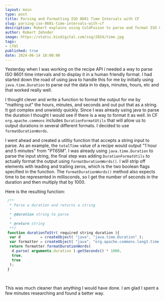 ```yaml
---
layout: main
type: post
title: Parsing and Formatting ISO 8601 Time Intervals with CF
slug: parsing-iso-8601-time-intervals-with-cf
description: Robert explains using ColdFusion to parse and format ISO 8601 time intervals
author: Robert Zehnder
image: https://static.kisdigital.com/ssg/2024/time.jpg
tags: 
- cfml
published: true
date: 2024-06-14 18:00:00
---
```

Yesterday when I was working on the recipe API i needed a way to parse ISO 8601 time intervals and to display it in a human friendly format. I had started down the road of using java to handle this for me by initially using `java.time.Duration` to parse out the data in to days, minutes, hours, etc and that worked really well.

I thought clever and write a function to format the output for me by "mathing out" the hours, minutes, and seconds and out put that as a string. It got complex and unwieldy quickly. Since I was already using java to parse the duration I thought I would see if there is a way to format it as well. In CF `org.apache.commons` includes `DurationFormatUtils` that will allow us to output durations in several different formats. I decided to use `formatDurationWords`.

I went ahead and created a utiltiy function that accepts a string input to parse. As an example, the `totalTime` value of a recipe would output "1 hour and 5 minutes" from "PT65M". I was already using `java.time.Duration` to parse the input string, the final step was adding `DurationFormatUtils` to actually format the output using `formatDurationWords()`. I will strip off elements with leading and trailing zeros, which is the two boolean flags specified in the function. The `formatDurationWords()` method also expects time to be represented in millisconds, so I get the number of seconds in the duration and then multiply that by 1000.

Here is the resulting function:

```js
 /**
  * Parse a duration and returns a string
  *
  * @duration string to parse
  *
  * @return string
  **/
 function durationToStr( required string duration ){
  var d         = createObject( "java", "java.time.Duration" );
  var formatter = createObject( "java", "org.apache.commons.lang3.time.DurationFormatUtils" );
  return formatter.formatDurationWords(
   d.parse( arguments.duration ).getSeconds() * 1000,
   true,
   true
  );
 }
```

<br>

This was much cleaner than anything I would have done. I am glad I spent a few minutes researching and found a better way.